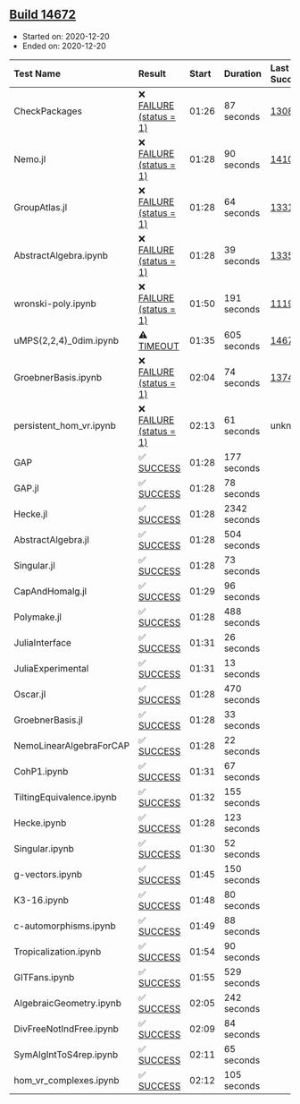 ## [Build 14672](https://oscarci.mathematik.uni-kl.de/job/oscar/14672/)

* Started on: 2020-12-20
* Ended on: 2020-12-20

| Test Name    | Result | Start | Duration | Last Success | First Failure |
|:-------------|:-------|:------|:---------|:-------------|:--------------|
| CheckPackages | ❌ [FAILURE (status = 1)](https://oscarci.mathematik.uni-kl.de/job/oscar/14672/artifact/logs/build-14672/CheckPackages.log) | 01:26 | 87 seconds | [13085](https://oscarci.mathematik.uni-kl.de/job/oscar/13085/) | [13086](https://oscarci.mathematik.uni-kl.de/job/oscar/13086/) |
| Nemo.jl | ❌ [FAILURE (status = 1)](https://oscarci.mathematik.uni-kl.de/job/oscar/14672/artifact/logs/build-14672/Nemo.jl.log) | 01:28 | 90 seconds | [14101](https://oscarci.mathematik.uni-kl.de/job/oscar/14101/) | [14102](https://oscarci.mathematik.uni-kl.de/job/oscar/14102/) |
| GroupAtlas.jl | ❌ [FAILURE (status = 1)](https://oscarci.mathematik.uni-kl.de/job/oscar/14672/artifact/logs/build-14672/GroupAtlas.jl.log) | 01:28 | 64 seconds | [13311](https://oscarci.mathematik.uni-kl.de/job/oscar/13311/) | [13312](https://oscarci.mathematik.uni-kl.de/job/oscar/13312/) |
| AbstractAlgebra.ipynb | ❌ [FAILURE (status = 1)](https://oscarci.mathematik.uni-kl.de/job/oscar/14672/artifact/logs/build-14672/AbstractAlgebra.ipynb.log) | 01:28 | 39 seconds | [13355](https://oscarci.mathematik.uni-kl.de/job/oscar/13355/) | [13356](https://oscarci.mathematik.uni-kl.de/job/oscar/13356/) |
| wronski-poly.ipynb | ❌ [FAILURE (status = 1)](https://oscarci.mathematik.uni-kl.de/job/oscar/14672/artifact/logs/build-14672/wronski-poly.ipynb.log) | 01:50 | 191 seconds | [11192](https://oscarci.mathematik.uni-kl.de/job/oscar/11192/) | [11193](https://oscarci.mathematik.uni-kl.de/job/oscar/11193/) |
| uMPS(2,2,4)_0dim.ipynb | ⚠ [TIMEOUT](https://oscarci.mathematik.uni-kl.de/job/oscar/14672/artifact/logs/build-14672/uMPS-2-2-4-_0dim.ipynb.log) | 01:35 | 605 seconds | [14671](https://oscarci.mathematik.uni-kl.de/job/oscar/14671/) | [14672](https://oscarci.mathematik.uni-kl.de/job/oscar/14672/) |
| GroebnerBasis.ipynb | ❌ [FAILURE (status = 1)](https://oscarci.mathematik.uni-kl.de/job/oscar/14672/artifact/logs/build-14672/GroebnerBasis.ipynb.log) | 02:04 | 74 seconds | [13748](https://oscarci.mathematik.uni-kl.de/job/oscar/13748/) | [13749](https://oscarci.mathematik.uni-kl.de/job/oscar/13749/) |
| persistent_hom_vr.ipynb | ❌ [FAILURE (status = 1)](https://oscarci.mathematik.uni-kl.de/job/oscar/14672/artifact/logs/build-14672/persistent_hom_vr.ipynb.log) | 02:13 | 61 seconds | unknown | unknown |
| GAP | ✅ [SUCCESS](https://oscarci.mathematik.uni-kl.de/job/oscar/14672/artifact/logs/build-14672/GAP.log) | 01:28 | 177 seconds |  |  |
| GAP.jl | ✅ [SUCCESS](https://oscarci.mathematik.uni-kl.de/job/oscar/14672/artifact/logs/build-14672/GAP.jl.log) | 01:28 | 78 seconds |  |  |
| Hecke.jl | ✅ [SUCCESS](https://oscarci.mathematik.uni-kl.de/job/oscar/14672/artifact/logs/build-14672/Hecke.jl.log) | 01:28 | 2342 seconds |  |  |
| AbstractAlgebra.jl | ✅ [SUCCESS](https://oscarci.mathematik.uni-kl.de/job/oscar/14672/artifact/logs/build-14672/AbstractAlgebra.jl.log) | 01:28 | 504 seconds |  |  |
| Singular.jl | ✅ [SUCCESS](https://oscarci.mathematik.uni-kl.de/job/oscar/14672/artifact/logs/build-14672/Singular.jl.log) | 01:28 | 73 seconds |  |  |
| CapAndHomalg.jl | ✅ [SUCCESS](https://oscarci.mathematik.uni-kl.de/job/oscar/14672/artifact/logs/build-14672/CapAndHomalg.jl.log) | 01:29 | 96 seconds |  |  |
| Polymake.jl | ✅ [SUCCESS](https://oscarci.mathematik.uni-kl.de/job/oscar/14672/artifact/logs/build-14672/Polymake.jl.log) | 01:28 | 488 seconds |  |  |
| JuliaInterface | ✅ [SUCCESS](https://oscarci.mathematik.uni-kl.de/job/oscar/14672/artifact/logs/build-14672/JuliaInterface.log) | 01:31 | 26 seconds |  |  |
| JuliaExperimental | ✅ [SUCCESS](https://oscarci.mathematik.uni-kl.de/job/oscar/14672/artifact/logs/build-14672/JuliaExperimental.log) | 01:31 | 13 seconds |  |  |
| Oscar.jl | ✅ [SUCCESS](https://oscarci.mathematik.uni-kl.de/job/oscar/14672/artifact/logs/build-14672/Oscar.jl.log) | 01:28 | 470 seconds |  |  |
| GroebnerBasis.jl | ✅ [SUCCESS](https://oscarci.mathematik.uni-kl.de/job/oscar/14672/artifact/logs/build-14672/GroebnerBasis.jl.log) | 01:28 | 33 seconds |  |  |
| NemoLinearAlgebraForCAP | ✅ [SUCCESS](https://oscarci.mathematik.uni-kl.de/job/oscar/14672/artifact/logs/build-14672/NemoLinearAlgebraForCAP.log) | 01:28 | 22 seconds |  |  |
| CohP1.ipynb | ✅ [SUCCESS](https://oscarci.mathematik.uni-kl.de/job/oscar/14672/artifact/logs/build-14672/CohP1.ipynb.log) | 01:31 | 67 seconds |  |  |
| TiltingEquivalence.ipynb | ✅ [SUCCESS](https://oscarci.mathematik.uni-kl.de/job/oscar/14672/artifact/logs/build-14672/TiltingEquivalence.ipynb.log) | 01:32 | 155 seconds |  |  |
| Hecke.ipynb | ✅ [SUCCESS](https://oscarci.mathematik.uni-kl.de/job/oscar/14672/artifact/logs/build-14672/Hecke.ipynb.log) | 01:28 | 123 seconds |  |  |
| Singular.ipynb | ✅ [SUCCESS](https://oscarci.mathematik.uni-kl.de/job/oscar/14672/artifact/logs/build-14672/Singular.ipynb.log) | 01:30 | 52 seconds |  |  |
| g-vectors.ipynb | ✅ [SUCCESS](https://oscarci.mathematik.uni-kl.de/job/oscar/14672/artifact/logs/build-14672/g-vectors.ipynb.log) | 01:45 | 150 seconds |  |  |
| K3-16.ipynb | ✅ [SUCCESS](https://oscarci.mathematik.uni-kl.de/job/oscar/14672/artifact/logs/build-14672/K3-16.ipynb.log) | 01:48 | 80 seconds |  |  |
| c-automorphisms.ipynb | ✅ [SUCCESS](https://oscarci.mathematik.uni-kl.de/job/oscar/14672/artifact/logs/build-14672/c-automorphisms.ipynb.log) | 01:49 | 88 seconds |  |  |
| Tropicalization.ipynb | ✅ [SUCCESS](https://oscarci.mathematik.uni-kl.de/job/oscar/14672/artifact/logs/build-14672/Tropicalization.ipynb.log) | 01:54 | 90 seconds |  |  |
| GITFans.ipynb | ✅ [SUCCESS](https://oscarci.mathematik.uni-kl.de/job/oscar/14672/artifact/logs/build-14672/GITFans.ipynb.log) | 01:55 | 529 seconds |  |  |
| AlgebraicGeometry.ipynb | ✅ [SUCCESS](https://oscarci.mathematik.uni-kl.de/job/oscar/14672/artifact/logs/build-14672/AlgebraicGeometry.ipynb.log) | 02:05 | 242 seconds |  |  |
| DivFreeNotIndFree.ipynb | ✅ [SUCCESS](https://oscarci.mathematik.uni-kl.de/job/oscar/14672/artifact/logs/build-14672/DivFreeNotIndFree.ipynb.log) | 02:09 | 84 seconds |  |  |
| SymAlgIntToS4rep.ipynb | ✅ [SUCCESS](https://oscarci.mathematik.uni-kl.de/job/oscar/14672/artifact/logs/build-14672/SymAlgIntToS4rep.ipynb.log) | 02:11 | 65 seconds |  |  |
| hom_vr_complexes.ipynb | ✅ [SUCCESS](https://oscarci.mathematik.uni-kl.de/job/oscar/14672/artifact/logs/build-14672/hom_vr_complexes.ipynb.log) | 02:12 | 105 seconds |  |  |
